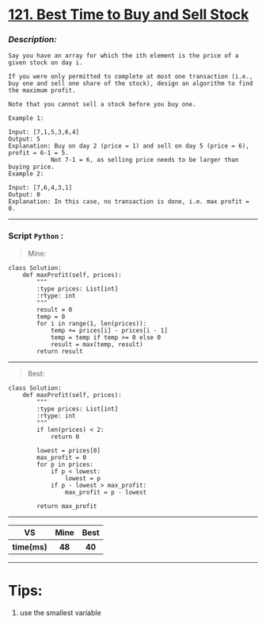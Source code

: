 
#  **[121. Best Time to Buy and Sell Stock](https://leetcode.com/problems/best-time-to-buy-and-sell-stock/description/ )**

### *Description:*

    Say you have an array for which the ith element is the price of a given stock on day i.

    If you were only permitted to complete at most one transaction (i.e., buy one and sell one share of the stock), design an algorithm to find the maximum profit.

    Note that you cannot sell a stock before you buy one.

    Example 1:

    Input: [7,1,5,3,6,4]
    Output: 5
    Explanation: Buy on day 2 (price = 1) and sell on day 5 (price = 6), profit = 6-1 = 5.
                Not 7-1 = 6, as selling price needs to be larger than buying price.
    Example 2:

    Input: [7,6,4,3,1]
    Output: 0
    Explanation: In this case, no transaction is done, i.e. max profit = 0.
---


### Script `Python` :

> Mine:
```
class Solution:
    def maxProfit(self, prices):
        """
        :type prices: List[int]
        :rtype: int
        """
        result = 0
        temp = 0
        for i in range(1, len(prices)):
            temp += prices[i] - prices[i - 1]
            temp = temp if temp >= 0 else 0
            result = max(temp, result)
        return result
```
___

                        
> Best:
```
class Solution:
    def maxProfit(self, prices):
        """
        :type prices: List[int]
        :rtype: int
        """
        if len(prices) < 2:
            return 0
        
        lowest = prices[0]
        max_profit = 0
        for p in prices:
            if p < lowest:
                lowest = p
            if p - lowest > max_profit:
                max_profit = p - lowest
        
        return max_profit
```
___
 

<table>
  <tr>
    <th>VS</th>
    <th>Mine</th>
    <th>Best</th>
  </tr>
    <tr>
    <th>time(ms)</th>
    <th>48</th>
    <th>40</th>
<table>

___

# Tips:
1. use the smallest variable




        

